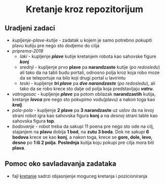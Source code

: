 <h1 align = "center"> Kretanje kroz repozitorijum </h1>

## Uradjeni zadaci
  - *kupljenje-plave-kutije* - zadatak u kojem je samo potrebno pokupiti plavu kutiju pre nego sto dodjemo do cilja
  - *priprema-2018* 
     - *laki* - kupljenje ***plave*** kutije kretanjem robota kao sahovske figure ***konj***
     - *srednji* - kupljenje prvo **plave** pa **narandzaste** kutije (*po redosledu*) ali tako da na tabli budu portali, odnosno polja kroz koja robo moze da se teleportuje na bilo koji drugi portal u lavirintu
     - *teski* - kupljenje ***tri plave*** pa ***dve narandzaste*** (*po redosledu*), ali tako da se robo krece sto dalje od polja koja predstavljaju ***vatru***.
  - *vatrogasac* - kupljenje ***plave*** pa potom obilazak **narandzastih** kutija, kretanje ***lovca*** pre nego sto pokupimo vodu(plavu) a nakon toga kao ***kralj***.
  - *pola-pola* - kupljenje **2 plave** pa **3 narandzaste** uz uslov da na *levoj* strani robot igra kao sahovska figura **konj** a na *desnoj* strani table kao sahovska figura **top**.
  - *bodovanje* - robot treba da sakupi 11 poena pre nego sto ode na cilj, stajanjem na **plavu** dobija **1 bod**, na **zutu 3 boda**. Dok ne sakupi **6 bodova** krece se kao **konj**, a nakon toga, krece se **gore, dole, levo, desno** po **1 ili 2 polja**. **Poslednja** kutija koju pokupi pre cilja mora biti **plava**.

## Pomoc oko savladavanja zadataka
  - fajl [kretanje](https://github.com/vlaksi/OsnoveRacunarskeInteligencije/tree/master/Vezbe/priprema%20K1/pripema-Vaksi/kretanje) sadrzi objasnjenje moguceg kretanja i pozicioniranja 
